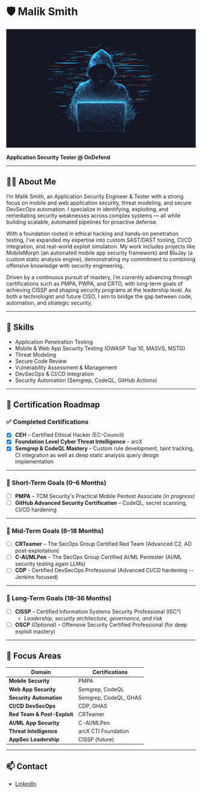 # 🛡️ Malik Smith

![Profile Picture](https://raw.githubusercontent.com/masmi9/masmi9/main/hacker.jpg)

**Application Security Tester @ OnDefend**  

---

## 👨‍💻 About Me

I’m Malik Smith, an Application Security Engineer & Tester with a strong focus on mobile and web application security, threat modeling, and secure DevSecOps automation. I specialize in identifying, exploiting, and remediating security weaknesses across complex systems — all while building scalable, automated pipelines for proactive defense.

With a foundation rooted in ethical hacking and hands-on penetration testing, I’ve expanded my expertise into custom SAST/DAST tooling, CI/CD integration, and real-world exploit simulation. My work includes projects like MobileMorph (an automated mobile app security framework) and BluJay (a custom static analysis engine), demonstrating my commitment to combining offensive knowledge with security engineering.

Driven by a continuous pursuit of mastery, I’m currently advancing through certifications such as PMPA, PWPA, and CRTO, with long-term goals of achieving CISSP and shaping security programs at the leadership level. As both a technologist and future CISO, I aim to bridge the gap between code, automation, and strategic security.

---

## 🧠 Skills

- Application Penetration Testing
- Mobile & Web App Security Testing (OWASP Top 10, MASVS, MSTG)
- Threat Modeling
- Secure Code Review
- Vulnerability Assessment & Management
- DevSecOps & CI/CD Integration
- Security Automation (Semgrep, CodeQL, GitHub Actions)

---

## 📜 Certification Roadmap

### ✅ Completed Certifications

- [x] **CEH** – Certified Ethical Hacker (EC-Council)
- [x] **Foundation Level Cyber Threat Intelligence** – arcX
- [x] **Semgrep & CodeQL Mastery** – Custom rule development, taint tracking, CI integration as well as deep static analysis query design implementation

---

### 🔹 Short-Term Goals (0–6 Months)

- [ ] **PMPA** – TCM Security's Practical Mobile Pentest Associate *(in progress)*
- [ ] **GitHub Advanced Security Certification** – CodeQL, secret scanning, CI/CD hardening

---

### 🔹 Mid-Term Goals (6–18 Months)

- [ ] **CRTeamer** – The SecOps Group Certified Red Team (Advanced C2, AD post-exploitation)
- [ ] **C-AI/MLPen** – The SecOps Group Certified AI/ML Pentester (AI/ML security testing again LLMs)
- [ ] **CDP** - Certified DevSecOps Professional (Advanced CI/CD hardening -- Jenkins focused)

---

### 🔹 Long-Term Goals (18–36 Months)

- [ ] **CISSP** – Certified Information Systems Security Professional (ISC²)
  - *Leadership, security architecture, governance, and risk*
- [ ] **OSCP** *(Optional)* – Offensive Security Certified Professional (for deep exploit mastery)

---

## 🎯 Focus Areas

| Domain                     | Certifications                                            |
|----------------------------|-----------------------------------------------------------|
| **Mobile Security**        | PMPA                                                      |
| **Web App Security**       | Semgrep, CodeQL                                           |
| **Security Automation**    | Semgrep, CodeQL, GHAS                                     |
| **CI/CD DevSecOps**        | CDP, GHAS                                                 |
| **Red Team & Post-Exploit**| CRTeamer                                                  |
| **AI/ML App Security**     | C-AI/MLPen                                                |
| **Threat Intelligence**    | arcX CTI Foundation                                       |
| **AppSec Leadership**      | CISSP (future)                                            |

---

## 📫 Contact

- [LinkedIn](https://www.linkedin.com/in/malik-monte-smith-engineer/)
